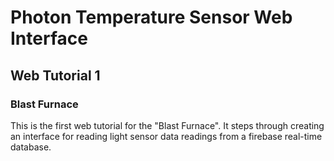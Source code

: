 # Photon Temperature Sensor Web Interface
## Web Tutorial 1
### Blast Furnace
This is the first web tutorial for the "Blast Furnace". It steps through creating an interface for reading light sensor data readings from a firebase real-time database.
